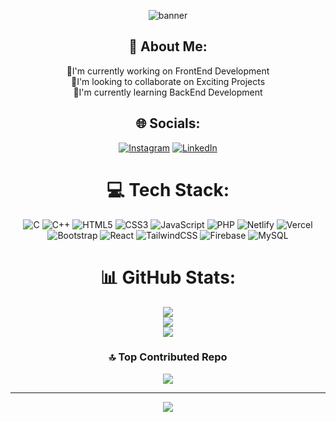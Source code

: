 <p align="center">
  <img src="https://github.com/user-attachments/assets/214a1007-81db-4f8d-bc2f-afe12a147659" alt="banner">
</p>

<div align="center">
  
## 💫 About Me:
🔭I'm currently working on FrontEnd Development<br>🤝I'm looking to collaborate on Exciting Projects<br>🌱I'm currently learning BackEnd Development


## 🌐 Socials:
[![Instagram](https://img.shields.io/badge/Instagram-%23E4405F.svg?logo=Instagram&logoColor=white)](https://instagram.com/___iamrohan___) [![LinkedIn](https://img.shields.io/badge/LinkedIn-%230077B5.svg?logo=linkedin&logoColor=white)](https://www.linkedin.com/in/arijit-sah/) 

# 💻 Tech Stack:
![C](https://img.shields.io/badge/c-%2300599C.svg?style=for-the-badge&logo=c&logoColor=white) ![C++](https://img.shields.io/badge/c++-%2300599C.svg?style=for-the-badge&logo=c%2B%2B&logoColor=white) ![HTML5](https://img.shields.io/badge/html5-%23E34F26.svg?style=for-the-badge&logo=html5&logoColor=white) ![CSS3](https://img.shields.io/badge/css3-%231572B6.svg?style=for-the-badge&logo=css3&logoColor=white) ![JavaScript](https://img.shields.io/badge/javascript-%23323330.svg?style=for-the-badge&logo=javascript&logoColor=%23F7DF1E) ![PHP](https://img.shields.io/badge/php-%23777BB4.svg?style=for-the-badge&logo=php&logoColor=white) ![Netlify](https://img.shields.io/badge/netlify-%23000000.svg?style=for-the-badge&logo=netlify&logoColor=#00C7B7) ![Vercel](https://img.shields.io/badge/vercel-%23000000.svg?style=for-the-badge&logo=vercel&logoColor=white) ![Bootstrap](https://img.shields.io/badge/bootstrap-%238511FA.svg?style=for-the-badge&logo=bootstrap&logoColor=white) ![React](https://img.shields.io/badge/react-%2320232a.svg?style=for-the-badge&logo=react&logoColor=%2361DAFB) ![TailwindCSS](https://img.shields.io/badge/tailwindcss-%2338B2AC.svg?style=for-the-badge&logo=tailwind-css&logoColor=white) ![Firebase](https://img.shields.io/badge/firebase-a08021?style=for-the-badge&logo=firebase&logoColor=ffcd34) ![MySQL](https://img.shields.io/badge/mysql-4479A1.svg?style=for-the-badge&logo=mysql&logoColor=white)
# 📊 GitHub Stats:
![](https://github-readme-stats.vercel.app/api?username=rohanroc&theme=dracula&hide_border=false&include_all_commits=false&count_private=false)<br/>
![](https://github-readme-streak-stats.herokuapp.com/?user=rohanroc&theme=dracula&hide_border=false)<br/>
![](https://github-readme-stats.vercel.app/api/top-langs/?username=rohanroc&theme=dracula&hide_border=false&include_all_commits=false&count_private=false&layout=compact)


### 🔝 Top Contributed Repo
![](https://github-contributor-stats.vercel.app/api?username=rohanroc&limit=5&theme=dark&combine_all_yearly_contributions=true)

---
[![](https://visitcount.itsvg.in/api?id=rohanroc&icon=0&color=13)](https://visitcount.itsvg.in)
</div>
<!-- Proudly created with GPRM ( https://gprm.itsvg.in ) -->
